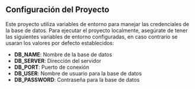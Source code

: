 ﻿## Configuración del Proyecto

Este proyecto utiliza variables de entorno para manejar las credenciales de la base de datos. 
Para ejecutar el proyecto localmente, asegúrate de tener las siguientes variables de entorno configuradas,
en caso contrario se usaran los valores por defecto establecidos:

- **DB_NAME**: Nombre de la base de datos
- **DB_SERVER**: Dirección del servidor
- **DB_PORT**: Puerto de conexión
- **DB_USER**: Nombre de usuario para la base de datos
- **DB_PASSWORD**: Contraseña para la base de datos


